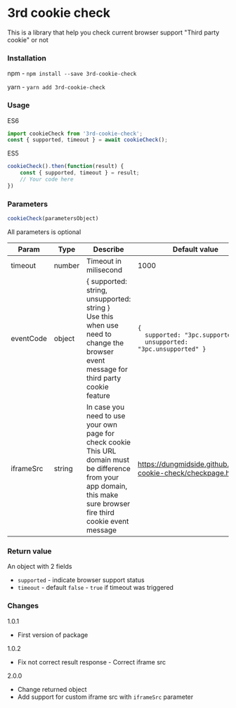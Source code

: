 # 3rd cookie check
This is a library that help you check current browser support "Third party cookie" or not
### Installation
npm - `npm install --save 3rd-cookie-check`

yarn - `yarn add 3rd-cookie-check`
### Usage
ES6
```javascript
import cookieCheck from '3rd-cookie-check';
const { supported, timeout } = await cookieCheck();
```
ES5
```javascript
cookieCheck().then(function(result) {
    const { supported, timeout } = result;
    // Your code here
})
```
### Parameters
```javascript
cookieCheck(parametersObject)
```
All parameters is optional

| Param | Type | Describe | Default value |
| ----- | -------- | ----------- | ------------- |
| timeout  | number | Timeout in milisecond | 1000 |
| eventCode | object | { supported: string, unsupported: string }<br>Use this when use need to change the browser event message for third party cookie feature | <code>{<br/>&nbsp;&nbsp;supported: "3pc.supported", <br>&nbsp;&nbsp;unsupported: "3pc.unsupported" }</code>
| iframeSrc | string | In case you need to use your own page for check cookie <br>This URL domain must be difference from your app domain, this make sure browser fire third cookie event message| https://dungmidside.github.io/3rd-cookie-check/checkpage.html|

### Return value
An object with 2 fields
- `supported` - indicate browser support status
- `timeout` - default `false` - `true` if timeout was triggered


### Changes
1.0.1
- First version of package

1.0.2
- Fix not correct result response - Correct iframe src 

2.0.0
- Change returned object
- Add support for custom iframe src with `iframeSrc` parameter
